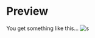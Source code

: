 # Preview
You get something like this...
![s](https://github.com/phansongchan/Simple-Java-Swing-Sample/assets/98258797/5d36fe14-8245-48f0-a39c-364dbe28237f)

